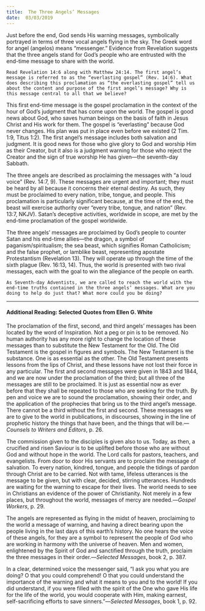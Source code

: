 ```yaml
---
title:  The Three Angels’ Messages
date:  03/03/2019
---
```


Just before the end, God sends His warning messages, symbolically portrayed in terms of three vocal angels flying in the sky. The Greek word for angel (angelos) means “messenger.” Evidence from Revelation suggests that the three angels stand for God’s people who are entrusted with the end-time message to share with the world.

`Read Revelation 14:6 along with Matthew 24:14. The first angel’s message is referred to as the “everlasting gospel” (Rev. 14:6). What does describing this proclamation as “the everlasting gospel” tell us about the content and purpose of the first angel’s message? Why is this message central to all that we believe?`

This first end-time message is the gospel proclamation in the context of the hour of God’s judgment that has come upon the world. The gospel is good news about God, who saves human beings on the basis of faith in Jesus Christ and His work for them. The gospel is “everlasting” because God never changes. His plan was put in place even before we existed (2 Tim. 1:9, Titus 1:2). The first angel’s message includes both salvation and judgment. It is good news for those who give glory to God and worship Him as their Creator, but it also is a judgment warning for those who reject the Creator and the sign of true worship He has given—the seventh-day Sabbath.

The three angels are described as proclaiming the messages with “a loud voice” (Rev. 14:7, 9). These messages are urgent and important; they must be heard by all because it concerns their eternal destiny. As such, they must be proclaimed to every nation, tribe, tongue, and people. This proclamation is particularly significant because, at the time of the end, the beast will exercise authority over “every tribe, tongue, and nation” (Rev. 13:7, NKJV). Satan’s deceptive activities, worldwide in scope, are met by the end-time proclamation of the gospel worldwide.

The three angels’ messages are proclaimed by God’s people to counter Satan and his end-time allies—the dragon, a symbol of paganism/spiritualism; the sea beast, which signifies Roman Catholicism; and the false prophet, or lamblike beast, representing apostate Protestantism (Revelation 13). They will operate up through the time of the sixth plague (Rev. 16:13, 14). Thus, the world is presented with two rival messages, each with the goal to win the allegiance of the people on earth.

`As Seventh-day Adventists, we are called to reach the world with the end-time truths contained in the three angels’ messages. What are you doing to help do just that? What more could you be doing?`

---

#### Additional Reading: Selected Quotes from Ellen G. White

The proclamation of the first, second, and third angels’ messages has been located by the word of Inspiration. Not a peg or pin is to be removed. No human authority has any more right to change the location of these messages than to substitute the New Testament for the Old. The Old Testament is the gospel in figures and symbols. The New Testament is the substance. One is as essential as the other. The Old Testament presents lessons from the lips of Christ, and these lessons have not lost their force in any particular. The first and second messages were given in 1843 and 1844, and we are now under the proclamation of the third; but all three of the messages are still to be proclaimed. It is just as essential now as ever before that they shall be repeated to those who are seeking for the truth. By pen and voice we are to sound the proclamation, showing their order, and the application of the prophecies that bring us to the third angel’s message. There cannot be a third without the first and second. These messages we are to give to the world in publications, in discourses, showing in the line of prophetic history the things that have been, and the things that will be.—_Counsels to Writers and Editors_, p. 26. 

The commission given to the disciples is given also to us. Today, as then, a crucified and risen Saviour is to be uplifted before those who are without God and without hope in the world. The Lord calls for pastors, teachers, and evangelists. From door to door His servants are to proclaim the message of salvation. To every nation, kindred, tongue, and people the tidings of pardon through Christ are to be carried. Not with tame, lifeless utterances is the message to be given, but with clear, decided, stirring utterances. Hundreds are waiting for the warning to escape for their lives. The world needs to see in Christians an evidence of the power of Christianity. Not merely in a few places, but throughout the world, messages of mercy are needed.—_Gospel Workers_, p. 29.

The angels are represented as flying in the midst of heaven, proclaiming to the world a message of warning, and having a direct bearing upon the people living in the last days of this earth’s history. No one hears the voice of these angels, for they are a symbol to represent the people of God who are working in harmony with the universe of heaven. Men and women, enlightened by the Spirit of God and sanctified through the truth, proclaim the three messages in their order.—_Selected Messages_, book 2, p. 387.

In a clear, determined voice the messenger said, “I ask you what you are doing? O that you could comprehend! O that you could understand the importance of the warning and what it means to you and to the world! If you did understand, if you were filled with the spirit of the One who gave His life for the life of the world, you would cooperate with Him, making earnest, self-sacrificing efforts to save sinners.”—_Selected Messages_, book 1, p. 92.